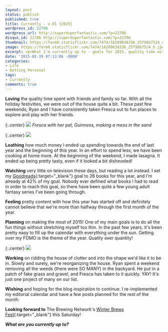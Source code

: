 ```yaml
---
layout: post
status: publish
published: true
title: Currently - v.01 {2015}
wordpress_id: 22706
wordpress_url: http://superduperfantastic.com/?p=22706
disqus_id: 22706 http://superduperfantastic.com/?p=22706
thumbnail: https://farm8.staticflickr.com/7474/16289638336_25f98b7524_q.jpg
image: https://farm8.staticflickr.com/7474/16289638336_25f98b7524_b.jpg
excerpt: <p>What I'm currently up to - goals for 2015, quality time with family and friends, cooking more to save money, decluttering the house and other projects.</p>
date: '2015-01-19 07:13:06 -0800'
categories:
- Life
- Getting Personal
tags: 
- Currently
comments: true
---
```

**Loving** the quality time spent with friends and family so far. With all the holiday festivities, we were out of the house quite a bit. These past few weekends, Ryan and I have consistently taken Fresca out to fun places to explore and play with her friends.

{:.center}
![](https://farm8.staticflickr.com/7474/16289638336_25f98b7524_b.jpg)
_Fresca with her pal, Guinness, making a mess in the sand_

{:.center}
![](https://farm8.staticflickr.com/7503/16129196679_4cd5dafde0_b.jpg)

**Loathing** how much money I ended up spending towards the end of last year and the beginning of this year. In an effort to spend less, we have been cooking at home more. At the beginning of the weekend, I made lasagna. It ended up being pretty tasty, even if it looked a bit disheveled!

**Watching** very little on television these days, but reading a lot instead. I set my [Goodreads](http://goodreads.com/superduperfantastic "Goodreads"){:target="_blank"} goal to 26 books for this year, and I'm already at 42% of my goal. Nobody ever defined what books I had to read in order to reach this goal, so there have been quite a few young adult fantasy series I've been going through.

**Feeling** pretty content with how this year has started off and definitely cannot believe that we're more than halfway through the first month of the year.

**Planning** on making the most of 2015! One of my main goals is to do all the fun things without stretching myself too thin. In the past few years, it's been pretty easy to fill up the calendar with everything under the sun. Getting over my FOMO is the theme of the year. Quality over quantity!

{:.center}
![](https://farm8.staticflickr.com/7481/16315472025_e6eb7c8981_b.jpg)

**Working** on ridding the house of clutter and into the shape we'd like it to be in. Slowly and surely, we're reorganizing the house. Ryan spent a weekend removing all the weeds (there were SO MANY) in the backyard. He put in a patch of fake grass and gravel, and Fresca has taken to it quickly. YAY! It's just one project of many on our list.

**Wishing** and hoping for the blog inspiration to continue. I re-implemented my editorial calendar and have a few posts planned for the rest of the month.

**Looking forward to** The Brewing Network's [Winter Brews Fest](http://bnbrewfest.com/ "Winter Brews Fest"){:target="_blank"} this Saturday!

_**What are you currently up to?**_

